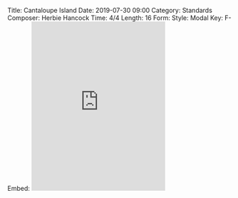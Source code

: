 Title: Cantaloupe Island
Date: 2019-07-30 09:00
Category: Standards
Composer: Herbie Hancock
Time: 4/4
Length: 16
Form:
Style: Modal
Key: F-
Embed: <iframe src="https://open.spotify.com/embed/user/thatdavidmiller/playlist/2r7chJQWZsHexHdtVEzslR" width="300" height="380" frameborder="0" allowtransparency="true" allow="encrypted-media"></iframe>
